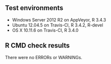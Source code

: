 ## Test environments

* Windows Server 2012 R2 on AppVeyor, R 3.4.3
* Ubuntu 12.04.5 on Travis-CI, R 3.4.2, R-devel
* OS X 10.11.6 on Travis-CI, R 3.4.0

## R CMD check results

There were no ERRORs or WARNINGs.
